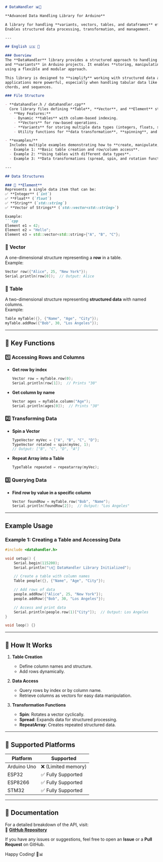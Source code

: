 ```markdown
# DataHandler 📊📂  

**Advanced Data Handling Library for Arduino**  

A library for handling **variants, vectors, tables, and dataframes** efficiently in Arduino projects.
Enables structured data processing, transformation, and management.  

---

## English 🇺🇸 🏈  

### Overview  
The **DataHandler** library provides a structured approach to handling **tables**, **vectors**,
and **variants** in Arduino projects. It enables **storing, manipulating, and querying** data
using a flexible and modular approach.  

This library is designed to **simplify** working with structured data and make Arduino-based
applications more powerful, especially when handling tabular data like notes, scales,
chords, and sequences.  

### File Structure  

- **datahandler.h / datahandler.cpp**  
  Core library files defining **Table**, **Vector**, and **Element** structures.  
  - **Key Features:**  
    - Dynamic **tables** with column-based indexing.  
    - **Vectors** for row-based operations.  
    - **Variants** for storing multiple data types (integers, floats, strings, vectors).  
    - Utility functions for **data transformation**, **spinning**, and **row/column manipulation**.  

- **examples/**  
  Includes multiple examples demonstrating how to **create, manipulate, and query** structured data.  
  - Example 1: **Basic table creation and row/column access**.  
  - Example 2: **Using tables with different data types**.  
  - Example 3: **Data transformations (spread, spin, and rotation functions)**.  

---

## Data Structures  

### 🔹 **Element**  
Represents a single data item that can be:  
✅ **Integer** (`int`)  
✅ **Float** (`float`)  
✅ **String** (`std::string`)  
✅ **Vector of Strings** (`std::vector<std::string>`)  

Example:  
```cpp
Element e1 = 42;  
Element e2 = "Hello";  
Element e3 = std::vector<std::string>{"A", "B", "C"};  
```

### 🔹 **Vector**  
A one-dimensional structure representing a **row** in a table.  
Example:  
```cpp
Vector row({"Alice", 25, "New York"});  
Serial.println(row[0]);  // Output: Alice  
```

### 🔹 **Table**  
A two-dimensional structure representing **structured data** with named columns.  
Example:  
```cpp
Table myTable({}, {"Name", "Age", "City"});  
myTable.addRow({"Bob", 30, "Los Angeles"});  
```

---

## 📌 Key Functions  

### **1️⃣ Accessing Rows and Columns**  

- **Get row by index**  
  ```cpp
  Vector row = myTable.row(0);  
  Serial.println(row[1]);  // Prints "30"
  ```
  
- **Get column by name**  
  ```cpp
  Vector ages = myTable.column("Age");  
  Serial.println(ages[0]);  // Prints "30"
  ```

### **2️⃣ Transforming Data**  

- **Spin a Vector**  
  ```cpp
  TypeVector myVec = {"A", "B", "C", "D"};  
  TypeVector rotated = spin(myVec, 1);  
  // Output: ["B", "C", "D", "A"]
  ```

- **Repeat Array into a Table**  
  ```cpp
  TypeTable repeated = repeatarray(myVec);  
  ```

### **3️⃣ Querying Data**  

- **Find row by value in a specific column**  
  ```cpp
  Vector foundRow = myTable.row("Bob", "Name");  
  Serial.println(foundRow[2]);  // Output: "Los Angeles"
  ```

---

## Example Usage  

### **Example 1: Creating a Table and Accessing Data**  

```cpp
#include <datahandler.h>

void setup() {
    Serial.begin(115200);
    Serial.println("\n🔹 DataHandler Library Initialized");

    // Create a table with column names
    Table people({}, {"Name", "Age", "City"});

    // Add rows of data
    people.addRow({"Alice", 25, "New York"});
    people.addRow({"Bob", 30, "Los Angeles"});

    // Access and print data
    Serial.println(people.row(1)["City"]);  // Output: Los Angeles
}

void loop() {}
```

---

## 🔄 How It Works  

1. **Table Creation**  
   - Define column names and structure.  
   - Add rows dynamically.  

2. **Data Access**  
   - Query rows by index or by column name.  
   - Retrieve columns as vectors for easy data manipulation.  

3. **Transformation Functions**  
   - **Spin**: Rotates a vector cyclically.  
   - **Spread**: Expands data for structured processing.  
   - **RepeatArray**: Creates repeated structured data.  

---

## 📖 Supported Platforms  

| Platform | Supported |
|----------|-----------|
| Arduino Uno | ❌ (Limited memory) |
| ESP32 | ✅ Fully Supported |
| ESP8266 | ✅ Fully Supported |
| STM32 | ✅ Fully Supported |

---

## 📖 Documentation  

For a detailed breakdown of the API, visit:  
📌 **[GitHub Repository](https://github.com/meuusuario/datahandler)**  

If you have any issues or suggestions, feel free to open an **Issue** or a **Pull Request** on GitHub.  

Happy Coding! 🚀📊
```

